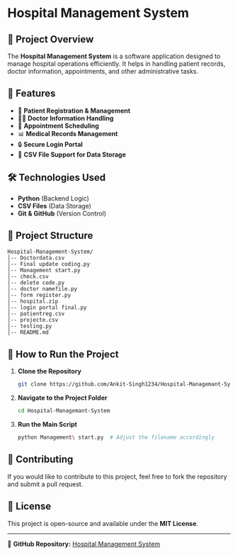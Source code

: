 # Hospital Management System

## 📌 Project Overview
The **Hospital Management System** is a software application designed to manage hospital operations efficiently. It helps in handling patient records, doctor information, appointments, and other administrative tasks.

## 🚀 Features
- 🏥 **Patient Registration & Management**
- 👨‍⚕️ **Doctor Information Handling**
- 📅 **Appointment Scheduling**
- 📊 **Medical Records Management**
- 🔒 **Secure Login Portal**
- 📂 **CSV File Support for Data Storage**

## 🛠️ Technologies Used
- **Python** (Backend Logic)
- **CSV Files** (Data Storage)
- **Git & GitHub** (Version Control)

## 📂 Project Structure
```
Hospital-Management-System/
│-- Doctordata.csv
│-- Final update coding.py
│-- Management start.py
│-- check.csv
│-- delete code.py
│-- doctor namefile.py
│-- form register.py
│-- hospital.zip
│-- login portal final.py
│-- patientreg.csv
│-- projecte.csv
│-- testing.py
│-- README.md
```

## 📝 How to Run the Project
1. **Clone the Repository**
   ```sh
   git clone https://github.com/Ankit-Singh1234/Hospital-Managemant-System.git
   ```
2. **Navigate to the Project Folder**
   ```sh
   cd Hospital-Managemant-System
   ```
3. **Run the Main Script**
   ```sh
   python Management\ start.py  # Adjust the filename accordingly
   ```

## 📌 Contributing
If you would like to contribute to this project, feel free to fork the repository and submit a pull request.

## 📜 License
This project is open-source and available under the **MIT License**.

---

🔗 **GitHub Repository:** [Hospital Management System](https://github.com/Ankit-Singh1234/Hospital-Managemant-System)

